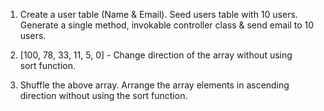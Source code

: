 
1. Create a user table (Name & Email). Seed users table with 10 users.  
Generate a single method, invokable controller class & send email to 10  
users.  
  
2. [100, 78, 33, 11, 5, 0] - Change direction of the array without using  
sort function.  
  
3. Shuffle the above array. Arrange the array elements in ascending  
direction without using the sort function.
